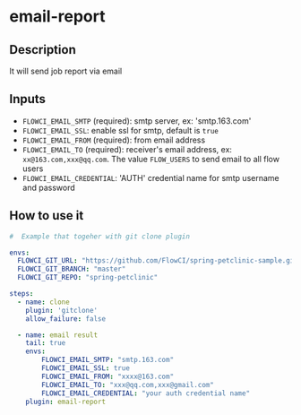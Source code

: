 # email-report

## Description

It will send job report via email

## Inputs

- `FLOWCI_EMAIL_SMTP` (required): smtp server, ex: 'smtp.163.com' 
- `FLOWCI_EMAIL_SSL`: enable ssl for smtp, default is `true`
- `FLOWCI_EMAIL_FROM` (required): from email address 
- `FLOWCI_EMAIL_TO` (required): receiver's email address, ex: `xx@163.com,xxx@qq.com`. The value `FLOW_USERS` to send email to all flow users
- `FLOWCI_EMAIL_CREDENTIAL`: 'AUTH' credential name for smtp username and password  

## How to use it

```yml
#  Example that togeher with git clone plugin

envs:
  FLOWCI_GIT_URL: "https://github.com/FlowCI/spring-petclinic-sample.git"
  FLOWCI_GIT_BRANCH: "master"
  FLOWCI_GIT_REPO: "spring-petclinic"

steps:
  - name: clone
    plugin: 'gitclone'
    allow_failure: false

  - name: email result
    tail: true
    envs:
        FLOWCI_EMAIL_SMTP: "smtp.163.com"
        FLOWCI_EMAIL_SSL: true
        FLOWCI_EMAIL_FROM: "xxxx@163.com"
        FLOWCI_EMAIL_TO: "xxx@qq.com,xxx@gmail.com"
        FLOWCI_EMAIL_CREDENTIAL: "your auth credential name"
    plugin: email-report 
```